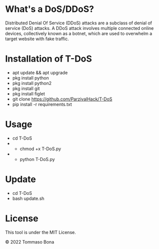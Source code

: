 # What's a DoS/DDoS?
Distributed Denial Of Service (DDoS) attacks are a subclass of denial of service (DoS) attacks. A DDoS attack involves multiple connected online devices, collectively known as a botnet, which are used to overwhelm a target website with fake traffic.

# Installation of T-DoS
* apt update && apt upgrade
* pkg install python
* pkg install python2
* pkg install git
* pkg install figlet
* git clone https://github.com/ParzivalHack/T-DoS
* pip install -r requirements.txt

# Usage
* cd T-DoS
* * chmod +x T-DoS.py
* * python T-DoS.py

# Update
* cd T-DoS
* bash update.sh

# License
This tool is under the MIT License.

© 2022 Tommaso Bona
